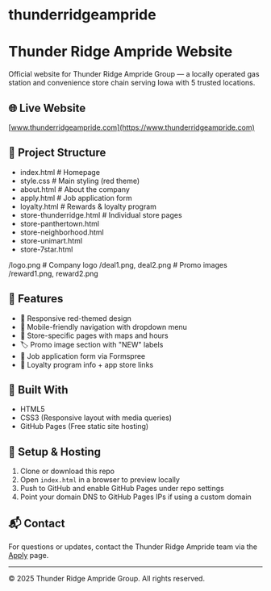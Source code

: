 # thunderridgeampride

# Thunder Ridge Ampride Website

Official website for Thunder Ridge Ampride Group — a locally operated gas station and convenience store chain serving Iowa with 5 trusted locations.

## 🌐 Live Website
[www.thunderridgeampride.com](https://www.thunderridgeampride.com)

## 📁 Project Structure
- index.html # Homepage
- style.css # Main styling (red theme)
- about.html # About the company
- apply.html # Job application form
- loyalty.html # Rewards & loyalty program
- store-thunderridge.html # Individual store pages
- store-panthertown.html
- store-neighborhood.html
- store-unimart.html
- store-7star.html

/logo.png # Company logo
/deal1.png, deal2.png # Promo images
/reward1.png, reward2.png

## 🧱 Features

- 🔴 Responsive red-themed design
- 📱 Mobile-friendly navigation with dropdown menu
- 🏪 Store-specific pages with maps and hours
- 🏷️ Promo image section with "NEW" labels
- 🧾 Job application form via Formspree
- 🎁 Loyalty program info + app store links

## 🧩 Built With

- HTML5  
- CSS3 (Responsive layout with media queries)  
- GitHub Pages (Free static site hosting)

## 🚀 Setup & Hosting

1. Clone or download this repo
2. Open `index.html` in a browser to preview locally
3. Push to GitHub and enable GitHub Pages under repo settings
4. Point your domain DNS to GitHub Pages IPs if using a custom domain

## 📬 Contact

For questions or updates, contact the Thunder Ridge Ampride team via the [Apply](apply.html) page.

---

© 2025 Thunder Ridge Ampride Group. All rights reserved.
